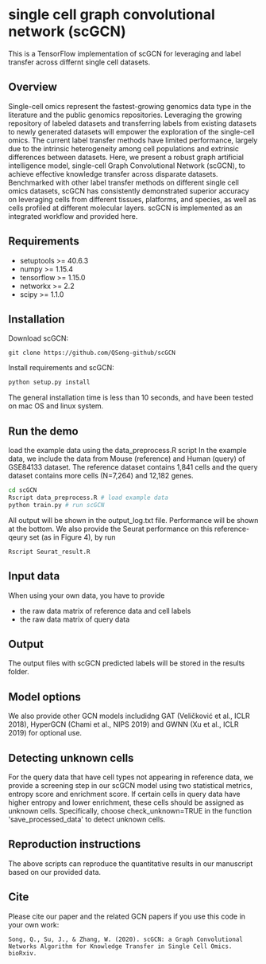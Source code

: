 # single cell graph convolutional network (scGCN)

This is a TensorFlow implementation of scGCN for leveraging and label transfer across differnt single cell datasets.
 
## Overview

Single-cell omics represent the fastest-growing genomics data type in the literature and the public genomics repositories. Leveraging the growing repository of labeled datasets and transferring labels from existing datasets to newly generated datasets will empower the exploration of the single-cell omics. The current label transfer methods have limited performance, largely due to the intrinsic heterogeneity among cell populations and extrinsic differences between datasets. Here, we present a robust graph artificial intelligence model, single-cell Graph Convolutional Network (scGCN), to achieve effective knowledge transfer across disparate datasets. Benchmarked with other label transfer methods on different single cell omics datasets, scGCN has consistently demonstrated superior accuracy on leveraging cells from different tissues, platforms, and species, as well as cells profiled at different molecular layers. scGCN is implemented as an integrated workflow and provided here. 

## Requirements
* setuptools >= 40.6.3
* numpy >= 1.15.4
* tensorflow >= 1.15.0
* networkx >= 2.2
* scipy >= 1.1.0

## Installation

Download scGCN:
```
git clone https://github.com/QSong-github/scGCN
```
Install requirements and scGCN:

```bash
python setup.py install
```
The general installation time is less than 10 seconds, and have been tested on mac OS and linux system. 

## Run the demo

load the example data using the data_preprocess.R script
In the example data, we include the data from Mouse (reference) and Human (query) of GSE84133 dataset. The reference dataset contains 1,841 cells and the query dataset contains more cells (N=7,264) and 12,182 genes. 
```bash
cd scGCN
Rscript data_preprocess.R # load example data 
python train.py # run scGCN
```
All output will be shown in the output_log.txt file. Performance will be shown at the bottom. 
We also provide the Seurat performance on this reference-qeury set (as in Figure 4), by run 

```
Rscript Seurat_result.R
```

## Input data

When using your own data, you have to provide 
* the raw data matrix of reference data and cell labels
* the raw data matrix of query data

## Output

The output files with scGCN predicted labels will be stored in the results folder.

## Model options 

We also provide other GCN models includidng GAT (Veličković et al., ICLR 2018), HyperGCN (Chami et al., NIPS 2019) and GWNN (Xu et al., ICLR 2019) for optional use.

## Detecting unknown cells

For the query data that have cell types not appearing in reference data, we provide a screening step in our scGCN model using two statistical metrics, entropy score and enrichment score. If certain cells in query data have higher entropy and lower enrichment, these cells should be assigned as unknown cells. Specifically, choose check_unknown=TRUE in the function 'save_processed_data' to detect unknown cells.

## Reproduction instructions

The above scripts can reproduce the quantitative results in our manuscript based on our provided data.

## Cite

Please cite our paper and the related GCN papers if you use this code in your own work:

```
Song, Q., Su, J., & Zhang, W. (2020). scGCN: a Graph Convolutional Networks Algorithm for Knowledge Transfer in Single Cell Omics. bioRxiv.
```

